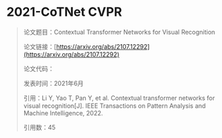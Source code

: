 # 2021-CoTNet CVPR

> 论文题目：Contextual Transformer Networks for Visual Recognition
>
> 论文链接：[https://arxiv.org/abs/2107.12292](https://arxiv.org/abs/2107.12292)
>
> 论文代码：
>
> 发表时间：2021年6月
>
> 引用：Li Y, Yao T, Pan Y, et al. Contextual transformer networks for visual recognition[J]. IEEE Transactions on Pattern Analysis and Machine Intelligence, 2022.
>
> 引用数：45